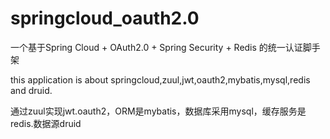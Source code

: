 # springcloud_oauth2.0
一个基于Spring Cloud + OAuth2.0 + Spring Security + Redis 的统一认证脚手架

this application is about springcloud,zuul,jwt,oauth2,mybatis,mysql,redis and druid.

通过zuul实现jwt.oauth2，ORM是mybatis，数据库采用mysql，缓存服务是redis.数据源druid

